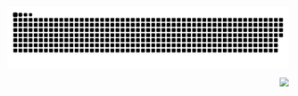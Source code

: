 
 
<!--
**MagnusFelinto/MagnusFelinto** is a ✨ _special_ ✨ repository because its `README.md` (this file) appears on your GitHub profile.

Here are some ideas to get you started:

- 🔭 I’m currently working on ...
- 🌱 I’m currently learning ...
- 👯 I’m looking to collaborate on ...
- 🤔 I’m looking for help with ...
- 💬 Ask me about ...
- 📫 How to reach me: ...
- 😄 Pronouns: ...
- ⚡ Fun fact: ...
-->
  ![Snake animation](https://github.com/magnusfelinto/magnusfelinto/blob/output/github-contribution-grid-snake.svg)

<div align="right">
 <img src="https://www.pngrepo.com/png/35001/512/github.png" width="40"></img>

 </div>
